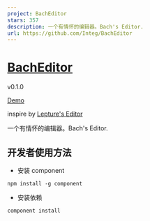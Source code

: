 ```yaml
---
project: BachEditor
stars: 357
description: 一个有情怀的编辑器。Bach's Editor.
url: https://github.com/Integ/BachEditor
---
```


[BachEditor](http://integ.github.io/BachEditor)
==========

v0.1.0

[Demo](http://integ.github.io/BachEditor)

inspire by [Lepture's Editor](http://lab.lepture.com/editor/)

一个有情怀的编辑器。Bach's Editor.

## 开发者使用方法 ##
- 安装 component
```
npm install -g component
```
- 安装依赖
```
component install
```

